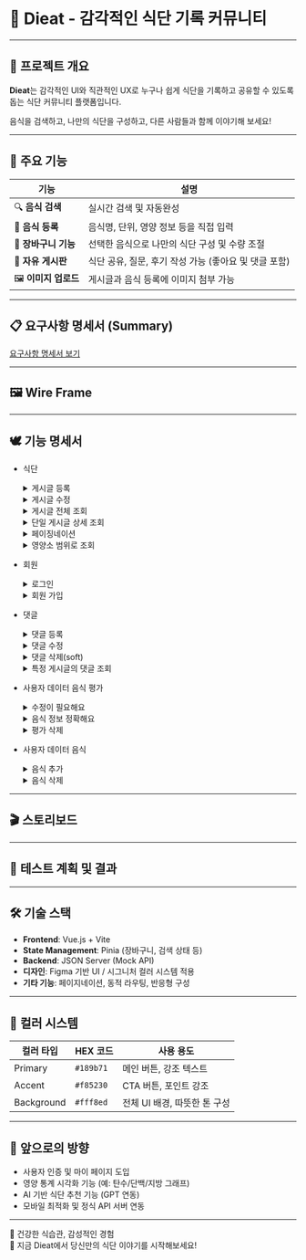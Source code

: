 # 🥗 Dieat - 감각적인 식단 기록 커뮤니티


---

## 🎯 프로젝트 개요

**Dieat**는 감각적인 UI와 직관적인 UX로 누구나 쉽게 식단을 기록하고 공유할 수 있도록 돕는 식단 커뮤니티 플랫폼입니다.

음식을 검색하고, 나만의 식단을 구성하고, 다른 사람들과 함께 이야기해 보세요!

---

## 🍊 주요 기능

| 기능 | 설명 |
|------|------|
| 🔍 **음식 검색** | 실시간 검색 및 자동완성 |
| 🧾 **음식 등록** | 음식명, 단위, 영양 정보 등을 직접 입력 |
| 🛒 **장바구니 기능** | 선택한 음식으로 나만의 식단 구성 및 수량 조절 |
| 💬 **자유 게시판** | 식단 공유, 질문, 후기 작성 가능 (좋아요 및 댓글 포함) |
| 🖼️ **이미지 업로드** | 게시글과 음식 등록에 이미지 첨부 가능 |

---

## 📋 요구사항 명세서 (Summary)

[요구사항 명세서 보기](https://github.com/user-attachments/assets/3d6159ec-6847-449e-b710-921f7bd6073d)

---

## 🖼️ Wire Frame

---

## 🕊️ 기능 명세서
- 식단
  <details>
    <summary>게시글 등록</summary>
    <img src="https://github.com/user-attachments/assets/8f4e9263-5951-40ec-862f-4bb1750c6e76">
  </details>

  <details>
    <summary>게시글 수정</summary>
    <img src="https://github.com/user-attachments/assets/d4c42cc2-e7e2-4f88-8fb7-738f77951ad4">
  </details>

  <details>
    <summary>게시글 전체 조회</summary>
    <img src="https://github.com/user-attachments/assets/8d8fa8a5-7681-4a41-8ee7-f4818a70f15f">
  </details>

  <details>
    <summary>단일 게시글 상세 조회</summary>
    <img src="https://github.com/user-attachments/assets/49848e3b-e0b8-4be4-a1f4-3a392cb5c002">
  </details>

  <details>
    <summary>페이징네이션</summary>
    <img src="https://github.com/user-attachments/assets/e845a1de-0d0e-4353-80f5-7673d5fb455c">
  </details>
  
  <details>
    <summary>영양소 범위로 조회</summary>
    <img src="https://github.com/user-attachments/assets/771769b6-f567-49cc-a286-0bdca76fdc19">
  </details>

- 회원
  <details>
    <summary>로그인</summary>
    <img src="https://github.com/user-attachments/assets/b4d2a3f2-a2b7-4038-840e-072432740d9a">
  </details>
  
  <details>
    <summary>회원 가입</summary>
    <img src="https://github.com/user-attachments/assets/031c2679-f316-489b-9288-dbb035cb0d6b">
  </details>

- 댓글
  <details>
    <summary>댓글 등록</summary>
    <img src="https://github.com/user-attachments/assets/8f6aa988-b7a5-4d45-80e8-82ae792ba337">
  </details>
  
  <details>
    <summary>댓글 수정</summary>
    <img src="https://github.com/user-attachments/assets/2ea6adfb-87d4-4f5e-9077-2336b43bf299">
  </details>
  
  <details>
    <summary>댓글 삭제(soft)</summary>
    <img src="https://github.com/user-attachments/assets/d70a7fe0-4685-46e3-ae65-f6fc32ae31a7">
  </details>
  
  <details>
    <summary>특정 게시글의 댓글 조회</summary>
    <img src="https://github.com/user-attachments/assets/a1c8c9da-7067-41b7-b625-42fc67f0642d">
  </details>

- 사용자 데이터 음식 평가
  <details>
    <summary>수정이 필요해요</summary>
    <img src="https://github.com/user-attachments/assets/6d3627fd-6db2-401c-a93d-a621896e3d87">
  </details>
  
  <details>
    <summary>음식 정보 정확해요</summary>
    <img src="https://github.com/user-attachments/assets/824a8de7-803c-4a79-a646-f1984b5b6b76">
  </details>
  
  <details>
    <summary>평가 삭제</summary>
    <img src="https://github.com/user-attachments/assets/92918f28-73e3-4aa2-bb05-66607035f009">
  </details>

- 사용자 데이터 음식
  <details>
    <summary>음식 추가</summary>
    <img src="https://github.com/user-attachments/assets/8bc895b5-f891-4eb7-8c50-a813e3cb8de9">
  </details>
  
  <details>
    <summary>음식 삭제</summary>
    <img src="https://github.com/user-attachments/assets/7ab950bd-56ab-47d0-90b4-8bd1209afdac">
  </details>

---

## 🎬 스토리보드

---

## 🧪 테스트 계획 및 결과

---

## 🛠️ 기술 스택

- **Frontend**: Vue.js + Vite
- **State Management**: Pinia (장바구니, 검색 상태 등)
- **Backend**: JSON Server (Mock API)
- **디자인**: Figma 기반 UI / 시그니처 컬러 시스템 적용
- **기타 기능**: 페이지네이션, 동적 라우팅, 반응형 구성

---

## 🎨 컬러 시스템

| 컬러 타입 | HEX 코드 | 사용 용도 |
|-----------|-----------|-----------|
| Primary   | `#189b71` | 메인 버튼, 강조 텍스트 |
| Accent    | `#f85230` | CTA 버튼, 포인트 강조 |
| Background| `#fff8ed` | 전체 UI 배경, 따뜻한 톤 구성 |

---

## 🚀 앞으로의 방향

- 사용자 인증 및 마이 페이지 도입
- 영양 통계 시각화 기능 (예: 탄수/단백/지방 그래프)
- AI 기반 식단 추천 기능 (GPT 연동)
- 모바일 최적화 및 정식 API 서버 연동

---

🍃 건강한 식습관, 감성적인 경험  
🍊 지금 Dieat에서 당신만의 식단 이야기를 시작해보세요!

